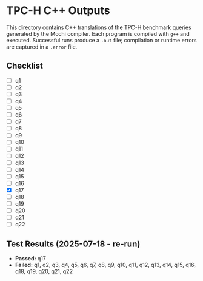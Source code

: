 # TPC-H C++ Outputs

This directory contains C++ translations of the TPC-H benchmark queries generated by the Mochi compiler. Each program is compiled with `g++` and executed. Successful runs produce a `.out` file; compilation or runtime errors are captured in a `.error` file.

## Checklist

- [ ] q1
- [ ] q2
- [ ] q3
- [ ] q4
- [ ] q5
- [ ] q6
- [ ] q7
- [ ] q8
- [ ] q9
- [ ] q10
- [ ] q11
- [ ] q12
- [ ] q13
- [ ] q14
- [ ] q15
- [ ] q16
- [x] q17
- [ ] q18
- [ ] q19
- [ ] q20
- [ ] q21
- [ ] q22

## Test Results (2025-07-18 - re-run)

- **Passed:** q17
- **Failed:** q1, q2, q3, q4, q5, q6, q7, q8, q9, q10, q11, q12, q13, q14, q15, q16, q18, q19, q20, q21, q22
